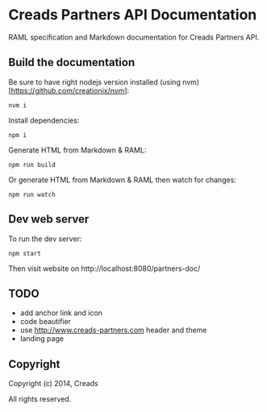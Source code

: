 Creads Partners API Documentation
=================================

RAML specification and Markdown documentation for Creads Partners API.

## Build the documentation

Be sure to have right nodejs version installed (using nvm)[https://github.com/creationix/nvm]:

    nvm i

Install dependencies:

    npm i

Generate HTML from Markdown & RAML:

    npm run build

Or generate HTML from Markdown & RAML then watch for changes:

    npm run watch

## Dev web server

To run the dev server:

    npm start

Then visit website on http://localhost:8080/partners-doc/

## TODO

* add anchor link and icon
* code beautifier
* use http://www.creads-partners.com header and theme
* landing page

## Copyright

Copyright (c) 2014, Creads

All rights reserved.
